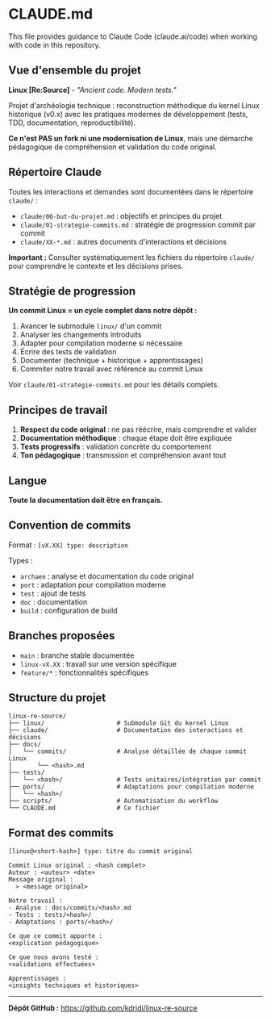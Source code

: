 # CLAUDE.md

This file provides guidance to Claude Code (claude.ai/code) when working with code in this repository.

## Vue d'ensemble du projet

**Linux [Re:Source]** - _"Ancient code. Modern tests."_

Projet d'archéologie technique : reconstruction méthodique du kernel Linux historique (v0.x) avec les pratiques modernes de développement (tests, TDD, documentation, reproductibilité).

**Ce n'est PAS un fork ni une modernisation de Linux**, mais une démarche pédagogique de compréhension et validation du code original.

## Répertoire Claude

Toutes les interactions et demandes sont documentées dans le répertoire `claude/` :
- `claude/00-but-du-projet.md` : objectifs et principes du projet
- `claude/01-strategie-commits.md` : stratégie de progression commit par commit
- `claude/XX-*.md` : autres documents d'interactions et décisions

**Important :** Consulter systématiquement les fichiers du répertoire `claude/` pour comprendre le contexte et les décisions prises.

## Stratégie de progression

**Un commit Linux = un cycle complet dans notre dépôt :**

1. Avancer le submodule `linux/` d'un commit
2. Analyser les changements introduits
3. Adapter pour compilation moderne si nécessaire
4. Écrire des tests de validation
5. Documenter (technique + historique + apprentissages)
6. Commiter notre travail avec référence au commit Linux

Voir `claude/01-strategie-commits.md` pour les détails complets.

## Principes de travail

1. **Respect du code original** : ne pas réécrire, mais comprendre et valider
2. **Documentation méthodique** : chaque étape doit être expliquée
3. **Tests progressifs** : validation concrète du comportement
4. **Ton pédagogique** : transmission et compréhension avant tout

## Langue

**Toute la documentation doit être en français.**

## Convention de commits

Format : `[vX.XX] type: description`

Types :
- `archaeo` : analyse et documentation du code original
- `port` : adaptation pour compilation moderne
- `test` : ajout de tests
- `doc` : documentation
- `build` : configuration de build

## Branches proposées

- `main` : branche stable documentée
- `linux-vX.XX` : travail sur une version spécifique
- `feature/*` : fonctionnalités spécifiques

## Structure du projet

```
linux-re-source/
├── linux/                    # Submodule Git du kernel Linux
├── claude/                   # Documentation des interactions et décisions
├── docs/
│   └── commits/              # Analyse détaillée de chaque commit Linux
│       └── <hash>.md
├── tests/
│   └── <hash>/               # Tests unitaires/intégration par commit
├── ports/                    # Adaptations pour compilation moderne
│   └── <hash>/
├── scripts/                  # Automatisation du workflow
└── CLAUDE.md                 # Ce fichier
```

## Format des commits

```
[linux@<short-hash>] type: titre du commit original

Commit Linux original : <hash complet>
Auteur : <auteur> <date>
Message original :
  > <message original>

Notre travail :
- Analyse : docs/commits/<hash>.md
- Tests : tests/<hash>/
- Adaptations : ports/<hash>/

Ce que ce commit apporte :
<explication pédagogique>

Ce que nous avons testé :
<validations effectuées>

Apprentissages :
<insights techniques et historiques>
```

---

**Dépôt GitHub :** https://github.com/kdridi/linux-re-source
